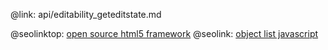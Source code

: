 @link: api/editability_geteditstate.md

@seolinktop: [open source html5 framework](https://webix.com)
@seolink: [object list javascript](https://webix.com/widget/list/)